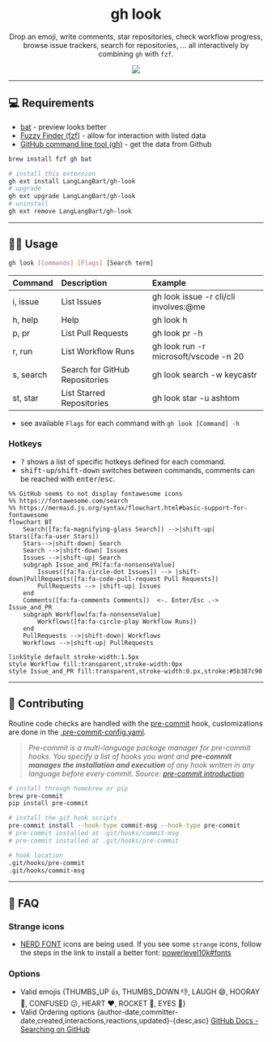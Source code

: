 <div align="center">

# gh look

Drop an emoji, write comments, star repositories, check workflow progress, browse issue trackers, search for repositories, ... all interactively by combining `gh` with `fzf`.

![](https://user-images.githubusercontent.com/92653266/210178720-24bc78ef-5ae6-414c-8007-862a2a8f087e.gif)

</div>

---

## 💻 Requirements
- [bat](https://github.com/sharkdp/bat#installation) - preview looks better
- [Fuzzy Finder (fzf)](https://github.com/junegunn/fzf#installation) - allow for interaction with listed data
- [GitHub command line tool (gh)](https://github.com/cli/cli#installation) - get the data from Github

```zsh
brew install fzf gh bat

# install this extension
gh ext install LangLangBart/gh-look
# upgrade
gh ext upgrade LangLangBart/gh-look
# uninstall
gh ext remove LangLangBart/gh-look
```

---

## 👨‍💻 Usage

```sh
gh look [Commands] [Flags] [Search term]
```

| Command   | Description                    | Example                               |
| :-------- | :----------------------------- | :------------------------------------ |
| i, issue  | List Issues                    | gh look issue -r cli/cli involves:@me |
| h, help   | Help                           | gh look h                             |
| p, pr     | List Pull Requests             | gh look pr -h                         |
| r, run    | List Workflow Runs             | gh look run -r microsoft/vscode -n 20 |
| s, search | Search for GitHub Repositories | gh look search -w keycastr            |
| st, star  | List Starred Repositories      | gh look star -u ashtom                |

- see available `Flags` for each command with `gh look [Command] -h`

### Hotkeys
- <kbd>?</kbd> shows a list of specific hotkeys defined for each command.
- <kbd>shift-up</kbd>/<kbd>shift-down</kbd> switches between commands, comments can be reached with <kbd>enter</kbd>/<kbd>esc</kbd>.

```mermaid
%% GitHub seems to not display fontawesome icons
%% https://fontawesome.com/search
%% https://mermaid.js.org/syntax/flowchart.html#basic-support-for-fontawesome
flowchart BT
    Search([fa:fa-magnifying-glass Search]) -->|shift-up| Stars([fa:fa-user Stars])
    Stars-->|shift-down| Search
    Search -->|shift-down| Issues
    Issues -->|shift-up| Search
    subgraph Issue_and_PR[fa:fa-nonsenseValue]
        Issues([fa:fa-circle-dot Issues]) --> |shift-down|PullRequests([fa:fa-code-pull-request Pull Requests])
        PullRequests --> |shift-up| Issues
    end
    Comments([fa:fa-comments Comments])  <-. Enter/Esc .-> Issue_and_PR
    subgraph Workflow[fa:fa-nonsenseValue]
        Workflows([fa:fa-circle-play Workflow Runs])
    end
    PullRequests -->|shift-down| Workflows
    Workflows -->|shift-up| PullRequests

linkStyle default stroke-width:1.5px
style Workflow fill:transparent,stroke-width:0px
style Issue_and_PR fill:transparent,stroke-width:0.px,stroke:#5b387c90
```

---

## 💪 Contributing
Routine code checks are handled with the [pre-commit](https://github.com/pre-commit/pre-commit) hook, customizations are done in the [.pre-commit-config.yaml](.pre-commit-config.yaml).

> *Pre-commit is a multi-language package manager for pre-commit hooks. You specify a list of hooks you want and **pre-commit manages the installation and execution** of any hook written in any language before every commit. Source: [pre-commit introduction](https://pre-commit.com/#introduction)*

```zsh
# install through homebrew or pip
brew pre-commit
pip install pre-commit

# install the git hook scripts
pre-commit install --hook-type commit-msg --hook-type pre-commit
# pre-commit installed at .git/hooks/commit-msg
# pre-commit installed at .git/hooks/pre-commit

# hook location
.git/hooks/pre-commit
.git/hooks/commit-msg
```

---

## 💁 FAQ

### Strange icons
- [NERD FONT](https://www.nerdfonts.com/cheat-sheet) icons are being used. If you see some `strange` icons, follow the steps in the link to install a better font: [powerlevel10k#fonts](https://github.com/romkatv/powerlevel10k#fonts)

### Options
- Valid emojis {THUMBS_UP 👍, THUMBS_DOWN 👎, LAUGH 😄, HOORAY 🎉, CONFUSED 😕, HEART ❤️, ROCKET 🚀, EYES 👀}
- Valid Ordering options {author-date,committer-date,created,interactions,reactions,updated}-{desc,asc}
  [GitHub Docs - Searching on GitHub](https://docs.github.com/en/search-github/searching-on-github)
